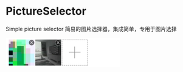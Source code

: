 # PictureSelector
Simple picture selector 
简易的图片选择器，集成简单，专用于图片选择

<img width="300" src="./screenshots/picture_selecter.png"/>